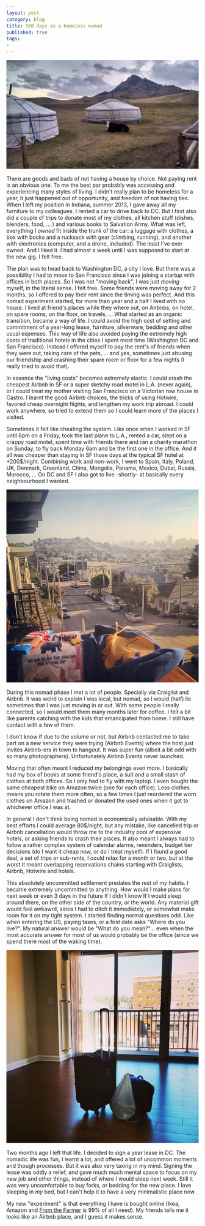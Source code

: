 ```yaml
---
layout: post
category: blog 
title: 500 days as a homeless nomad
published: true 
tags:
- 
---
```


![](/media/mongolia.jpg)

There are goods and bads of not having a house by choice. Not paying rent is an obvious one. To me the best par probably was accessing and experiencing many styles of living. I didn't really plan to be homeless for a year, it just happened out of opportunity, and freedom of not having ties. When I left my position in Indiana, summer 2013, I gave away all my furniture to my colleagues. I rented a car to drive back to DC. But I first also did a couple of trips to donate most of my clothes, all kitchen stuff (dishes, blenders, food, ... ) and various books to Salvation Army. What was left, everything I *owned* fit inside the trunk of the car: a luggage with clothes, a box with books and a rucksack with gear (climbing, running), and another with electronics (computer, and a drone, included). The least I've ever owned. And I liked it. I had almost a week until I was supposed to start at the new gig. I felt free. 

The plan was to head back to Washington DC, a city I love. But there was a possibility I had to move to San Francisco since I was joining a startup with offices in both places. So I was not "moving back", I was just *moving* myself, in the literal sense. I felt free. Some friends were moving away for 2 months, so I offered to pay their rent since the timing was perfect. And this nomad experiment started, for more than year and a half I lived with no house. I lived at friend's places while they where out, on Airbnbs, on hotel, on spare rooms, on the floor, on travels, ... What started as an organic transition, became a way of life. I could avoid the high cost of setting and commitment of a year-long lease, furniture, silverware, bedding and other usual expenses. This way of life also avoided paying the extremely high costs of traditional hotels in the cities I spent most time (Washington DC and San Francisco). Instead I offered myself to pay the rent's of friends when they were out, taking care of the pets, ... and yes, sometimes just abusing our friendship and crashing their spare room or floor for a few nights (I really tried to avoid that). 

In essence the "living costs" becomes extremely elastic. I could crash the cheapest Airbnb in SF or a super sketchy road motel in L.A. (never again), or I could treat my mother visiting San Francisco on a Victorian row house in Castro. I learnt the good Airbnb choices, the tricks of using Hotwire, favored cheap overnight flights, and lengthen my work trip abroad. I could work anywhere, so tried to extend them so I could learn more of the places I visited. 

Sometimes it felt like cheating the system. Like once when I worked in SF until 6pm on a Friday, took the last plane to L.A., rented a car, slept on a crappy road motel, spent time with friends there and ran a charity marathon on Sunday, to fly back Monday 6am and be  the first one in the office. And it all was cheaper than staying in SF those days at the typical SF hotel at +200$/night. Combining work and non-work, I went to Spain, Italy, Poland, UK, Denmark, Greenland, China, Mongolia, Panama, Mexico, Dubai, Russia, Morocco, ... On DC and SF I also got to live -shortly- at basically every neighbourhood I wanted.

![](/media/trendsplant.jpg)

During this nomad phase I met a lot of people. Specially via Craiglist and Airbnb. It was weird to explain I was local, but nomad, so I would (half) lie sometimes that I was just moving in or out. With some people I really connected, so I would meet them many months later for coffee. I felt a bit like parents catching with the kids that emancipated from home. I still have contact with a few of them.  

I don't know if due to the volume or not, but Airbnb contacted me to take part on a new service they were trying (Airbnb Events) where the host just invites Airbnb-ers in town to hangout. It was super fun (albeit a bit odd with so many photographers). Unfortunately Airbnb Events never launched. 

Moving that often meant I reduced my belongings even more. I basically had my box of books at some friend's place, a suit and a small stash of clothes at both offices. So I only had to fly with my laptop. I even bought the same cheapest bike on Amazon twice (one for each office). Less clothes means you rotate them more often, so a few times I just reordered the worn clothes on Amazon and trashed or donated the used ones when it got to whichever office I was at. 

In general I don't think being nomad is economically advisable. With my best efforts I could average 80$/night, but any mistake, like cancelled trip or Airbnb cancellation would throw me to the industry pool of expensive hotels, or asking friends to crash their places. It also meant I always had to follow a rather complex system of calendar alarms, reminders, budget tier decisions (do I want it cheap now, or do I treat myself). If I found a good deal, a set of trips or sub-rents, I could relax for a month or two, but at the worst it meant overlapping reservations chains starting with Craiglists, Airbnb, Hotwire and hotels.

This absolutely uncommitted settlement predates the rest of my habits. I became extremely uncommitted to anything. How would I make plans for next week or even 3 days in the future If I didn't know If I would sleep around there, on the other side of the country, or the world. Any material gift would feel awkawrd, since I had to ditch it immediately, or somewhat make room for it on my tight system. I started finding normal questions odd. Like when entering the US, paying taxes, or a first date asks "Where do you live?". My natural answer would be "What do you mean?"... even when the most accurate answer for most of us would probably be the office (since we spend there most of the waking time).

![](/media/end-nomad.jpg)

Two months ago I left that life. I decided to sign a year lease in DC. The nomadic life was fun, I learnt a lot, and offered a lot of uncommon moments and though processes. But it was also very taxing in my mind. Signing the lease was oddly a relief, and gave much much mental space to focus on my new job and other things, instead of where I would sleep next week. Still it was very uncomfortable to buy forks, or bedding for the new place. I love sleeping in *my* bed, but I can't help it to have a very minimalistic place now. 

My new "experiment" is that everything I have is bought online (Ikea, Amazon and [From the Farmer](#) is 99% of all I need). My friends tells me it looks like an Airbnb place, and I guess it makes sense.
 



